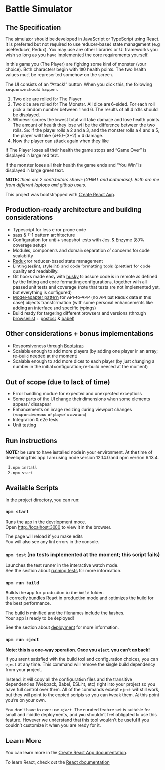 # Battle Simulator

## The Specification

The simulator should be developed in JavaScript or TypeScript using React. It is preferred but not required to use
reducer-based state management (e.g useReducer, Redux). You may use any other libraries or UI frameworks you
wish so long as you have implemented the core requirements yourself.

In this game you (The Player) are fighting some kind of monster (your choice). Both characters begin with 100
health points. The two health values must be represented somehow on the screen.

The UI consists of an “Attack!” button. When you click this, the following sequence should happen:

1. Two dice are rolled for The Player
2. Two dice are rolled for The Monster. All dice are 6-sided. For each roll pick a random number between 1 and 6. The results of all 4 rolls should be displayed.
3. Whoever scores the lowest total will take damage and lose health points. The amount of health they
lose will be the difference between the two rolls. So: if the player rolls a 2 and a 3, and the monster rolls
a 4 and a 5, the player will take (4+5)-(3+2) = 4 damage.
4. Now the player can attack again when they like

If The Player loses all their health the game stops and “Game Over” is displayed in large red text.

If the monster loses all their health the game ends and “You Win” is displayed in large green text.

**NOTE:** *there are 2 contributors shown (GHMT and matomase). Both are me from different laptops and github users.*

This project was bootstrapped with [Create React App](https://github.com/facebook/create-react-app).

## Production-ready architecture and building considerations

*  Typescript for less error prone code
*  sass & [7-1 pattern architecture](https://sass-guidelin.es/#the-7-1-pattern)
*  Configuration for unit + snapshot tests with Jest & Enzyme (80% coverage setup)
*  Modules, components and domain separation of concerns for code scalability
*  [Redux](https://redux.js.org/) for reducer-based state management
*  Linting ([eslint](https://www.npmjs.com/package/eslint), [stylelint](https://www.npmjs.com/package/stylelint)) and code formatting tools ([prettier](https://www.npmjs.com/package/prettier)) for code quality and readability.
*  Git hooks made easy with [husky](https://www.npmjs.com/package/husky) to assure code is in remote as defined by the linting and code formatting configurations, together with all passed unit tests and coverage (note that tests are not implemented yet, but everything is configured) 
*  [Model-adapter pattern](https://dev.to/florimondmanca/consuming-apis-in-angular--the-model-adapter-pattern-3fk5) for API-to-APP (no API but Redux data in this case) objects transformation (with some personal enhancements like adding an interface and specific typings)
*  Build ready for targeting different browsers and versions (through [browserlist](https://github.com/browserslist/browserslist) + [postcss](https://postcss.org/) & [babel](https://babeljs.io/))

## Other considerations + bonus implementations

*  Responsiveness through [Bootstrap](https://getbootstrap.com/)
*  Scalable enough to add more players (by adding one player in an array; re-build needed at the moment)
*  Scalable enough to add more dices to each player (by just changing a number in the initial configuration; re-build needed at the moment)

## Out of scope (due to lack of time)

*  Error handling module for expected and unexpected exceptions
*  Some parts of the UI change their dimensions when some elements appear / dissapear
*  Enhancements on image resizing during viewport changes (responsiveness of player's avatars)
*  Integration & e2e tests
*  Unit testing

## Run instructions

**NOTE:** be sure to have installed node in your environment. At the time of developing this app I am using node version 12.14.0 and npm version 6.13.4.

1. `npm install`
2. `npm start`

## Available Scripts

In the project directory, you can run:

### `npm start`

Runs the app in the development mode.<br />
Open [http://localhost:3000](http://localhost:3000) to view it in the browser.

The page will reload if you make edits.<br />
You will also see any lint errors in the console.

### `npm test` (no tests implemented at the moment; this script fails)

Launches the test runner in the interactive watch mode.<br />
See the section about [running tests](https://facebook.github.io/create-react-app/docs/running-tests) for more information.

### `npm run build`

Builds the app for production to the `build` folder.<br />
It correctly bundles React in production mode and optimizes the build for the best performance.

The build is minified and the filenames include the hashes.<br />
Your app is ready to be deployed!

See the section about [deployment](https://facebook.github.io/create-react-app/docs/deployment) for more information.

### `npm run eject`

**Note: this is a one-way operation. Once you `eject`, you can’t go back!**

If you aren’t satisfied with the build tool and configuration choices, you can `eject` at any time. This command will remove the single build dependency from your project.

Instead, it will copy all the configuration files and the transitive dependencies (Webpack, Babel, ESLint, etc) right into your project so you have full control over them. All of the commands except `eject` will still work, but they will point to the copied scripts so you can tweak them. At this point you’re on your own.

You don’t have to ever use `eject`. The curated feature set is suitable for small and middle deployments, and you shouldn’t feel obligated to use this feature. However we understand that this tool wouldn’t be useful if you couldn’t customize it when you are ready for it.

## Learn More

You can learn more in the [Create React App documentation](https://facebook.github.io/create-react-app/docs/getting-started).

To learn React, check out the [React documentation](https://reactjs.org/).

